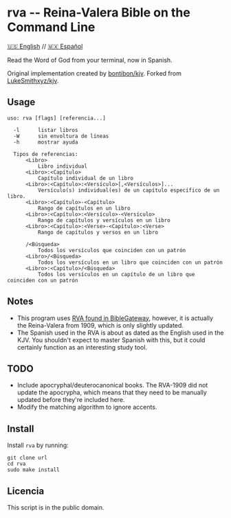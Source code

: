 # rva -- Reina-Valera Bible on the Command Line

[🇺🇸 English](README-en.md) // [🇲🇽 Español](README.md)

Read the Word of God from your terminal, now in Spanish.

Original implementation created by [bontibon/kjv](https://github.com/bontibon/kjv).
Forked from [LukeSmithxyz/kjv](https://github.com/LukeSmithxyz/kjv).


## Usage

    uso: rva [flags] [referencia...]
    
      -l      listar libros
      -W      sin envoltura de líneas
      -h      mostrar ayuda
    
      Tipos de referencias:
          <Libro>
              Libro individual
          <Libro>:<Capítulo>
              Capítulo individual de un libro
          <Libro>:<Capítulo>:<Versículo>[,<Versículos>]...
              Versículo(s) individual(es) de un capítulo específico de un libro.
          <Libro>:<Capítulo>-<Capítulo>
              Rango de capítulos en un libro
          <Libro>:<Capítulo>:<Versículo>-<Versículo>
              Rango de capítulos y versículos en un libro
          <Libro>:<Capítulo>:<Verse>-<Capítulo>:<Verse>
              Rango de capítulos y versos en un libro
    
          /<Búsqueda>
              Todos los versículos que coinciden con un patrón
          <Libro>/<Búsqueda>
              Todos los versículos en un libro que coinciden con un patrón
          <Libro>:<Capítulo>/<Búsqueda>
              Todos los versículos en un capítulo de un libro que coinciden con un patrón

## Notes

- This program uses [RVA found in BibleGateway](https://www.biblegateway.com/versions/Reina-Valera-Antigua-RVA-Biblia/#booklist), however, it is actually the Reina-Valera from 1909, which is only slightly updated.
- The Spanish used in the RVA is about as dated as the English used in the KJV. You shouldn't expect to master Spanish with this, but it could certainly function as an interesting study tool.


## TODO

- Include apocryphal/deuterocanonical books. The RVA-1909 did not update the apocrypha, which means that they need to be manually updated before they're included here.
- Modify the matching algorithm to ignore accents.



## Install

Install `rva` by running:

```
git clone url
cd rva
sudo make install
```

## Licencia

This script is in the public domain.
